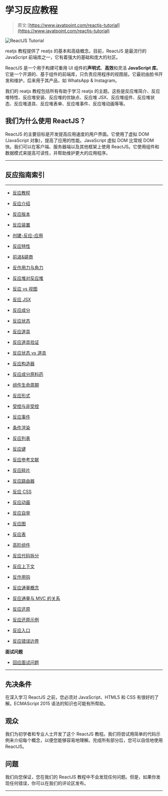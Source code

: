 # 学习反应教程

> 原文:[https://www.javatpoint.com/reactjs-tutorial](https://www.javatpoint.com/reactjs-tutorial)

![ReactJS Tutorial](../Images/118f9757004698ca098ba73b64c9c6d7.png)

reatjs 教程提供了 reatjs 的基本和高级概念。目前，ReactJS 是最流行的 JavaScript 前端库之一，它有着强大的基础和庞大的社区。

ReactJS 是一个用于构建可重用 UI 组件的**声明式**、**高效**和灵活 **JavaScript 库**。它是一个开源的、基于组件的前端库，只负责应用程序的视图层。它最初由脸书开发和维护，后来用于其产品，如 WhatsApp & Instagram。

我们的 reatjs 教程包括所有有助于学习 reatjs 的主题。这些是反应堆简介、反应堆特性、反应堆安装、反应堆的优缺点、反应堆 JSX、反应堆组件、反应堆状态、反应堆道具、反应堆表单、反应堆事件、反应堆动画等等。

## 我们为什么使用 ReactJS？

ReactJS 的主要目标是开发提高应用速度的用户界面。它使用了虚拟 DOM (JavaScript 对象)，提高了应用的性能。JavaScript 虚拟 DOM 比常规 DOM 快。我们可以在客户端、服务器端以及其他框架上使用 ReactJS。它使用组件和数据模式来提高可读性，并帮助维护更大的应用程序。

* * *

## 反应指南索引

* * *

*   [反应教程](reactjs-tutorial)
*   [反应介绍](react-introduction)
*   [反应版本](react-version)
*   [反应装置](react-installation)
*   [创建-反应-应用](react-create-react-app)
*   [反应特性](react-features)
*   [前进&磋商](pros-and-cons-of-react)
*   [反作用力与角力](reactjs-vs-angularjs)
*   [反应堆对反应堆](reactjs-vs-reactnative)
*   [反应 vs 视图](react-vs-vue)
*   [反应 JSX](react-jsx)
*   [反应成分](react-components)
*   [反应状态](react-state)
*   [反应道具](react-props)
*   [反应道具验证](react-props-validation)

*   [反应状态 vs 道具](react-state-vs-props)
*   [反应构造器](react-constructor)
*   [反应成分原料药](react-component-api)
*   [组件生命周期](react-component-life-cycle)
*   [反应形式](react-forms)
*   [受控与非受控](react-controlled-vs-uncontrolled-component)
*   [反应事件](react-events)
*   [条件渲染](react-conditional-rendering)
*   [反应列表](react-lists)
*   [反应键](react-keys)
*   [反应参考文献](react-refs)
*   [反应碎片](react-fragments)
*   [反应路由器](react-router)
*   [反应 CSS](react-css)
*   [反应动画](react-animation)

*   [反应自举](react-bootstrap)
*   [反应图](react-map)
*   [反应表](react-table)
*   [高阶组件](react-higher-order-components)
*   [反应代码拆分](react-code-splitting)
*   [反应上下文](react-context)
*   [反作用钩](react-hooks)
*   [反应通量概念](react-flux-concept)
*   [反应通量与 MVC 的关系](react-flux-vs-mvc)
*   [反应还原](react-redux)
*   [反应还原示例](react-redux-example)
*   [反应入口](react-portals)
*   [反应错误边界](react-error-boundaries)

**面试问题**

*   [回应面试问题](react-interview-questions)

* * *

## 先决条件

在深入学习 ReactJS 之前，您必须对 JavaScript、HTML5 和 CSS 有很好的了解。ECMAScript 2015 语法的知识也可能有所帮助。

## 观众

我们为初学者和专业人士开发了这个 ReactJS 教程。我们将尝试用简单的代码示例来介绍每个概念，以便您能够容易地理解。完成所有部分后，您可以自信地使用 ReactJS。

## 问题

我们向您保证，您在我们的 ReactJS 教程中不会发现任何问题。但是，如果你发现任何错误，你可以在我们的评论区发布。

* * *